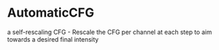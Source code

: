 # AutomaticCFG
a self-rescaling CFG - Rescale the CFG per channel at each step to aim towards a desired final intensity
